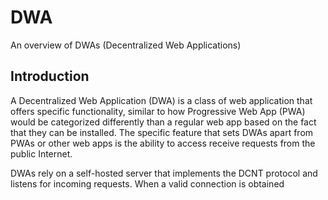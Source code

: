 # DWA
An overview of DWAs (Decentralized Web Applications)

## Introduction

A Decentralized Web Application (DWA) is a class of web application that offers specific functionality, similar to how Progressive Web App (PWA) would be categorized differently than a regular web app based on the fact that they can be installed. The specific feature that sets DWAs apart from PWAs or other web apps is the ability to access receive requests from the public Internet.

DWAs rely on a self-hosted server that implements the DCNT protocol and listens for incoming requests. When a valid connection is obtained

